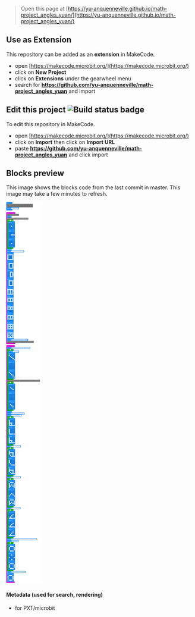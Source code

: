 
> Open this page at [https://yu-anquenneville.github.io/math-project_angles_yuan/](https://yu-anquenneville.github.io/math-project_angles_yuan/)

## Use as Extension

This repository can be added as an **extension** in MakeCode.

* open [https://makecode.microbit.org/](https://makecode.microbit.org/)
* click on **New Project**
* click on **Extensions** under the gearwheel menu
* search for **https://github.com/yu-anquenneville/math-project_angles_yuan** and import

## Edit this project ![Build status badge](https://github.com/yu-anquenneville/math-project_angles_yuan/workflows/MakeCode/badge.svg)

To edit this repository in MakeCode.

* open [https://makecode.microbit.org/](https://makecode.microbit.org/)
* click on **Import** then click on **Import URL**
* paste **https://github.com/yu-anquenneville/math-project_angles_yuan** and click import

## Blocks preview

This image shows the blocks code from the last commit in master.
This image may take a few minutes to refresh.

![A rendered view of the blocks](https://github.com/yu-anquenneville/math-project_angles_yuan/raw/master/.github/makecode/blocks.png)

#### Metadata (used for search, rendering)

* for PXT/microbit
<script src="https://makecode.com/gh-pages-embed.js"></script><script>makeCodeRender("{{ site.makecode.home_url }}", "{{ site.github.owner_name }}/{{ site.github.repository_name }}");</script>
